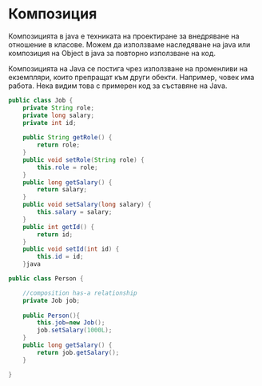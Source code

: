 # Композиция

Композицията в java е техниката на проектиране за внедряване на отношение в класове. Можем да използваме наследяване на java или композиция на Object в java за повторно използване на код.

Композицията на Java се постига чрез използване на променливи на екземпляри, които препращат към други обекти. Например, човек има работа. Нека видим това с примерен код за съставяне на Java.

```java
public class Job {
    private String role;
    private long salary;
    private int id;
        
    public String getRole() {
        return role;
    }
    public void setRole(String role) {
        this.role = role;
    }
    public long getSalary() {
        return salary;
    }
    public void setSalary(long salary) {
        this.salary = salary;
    }
    public int getId() {
        return id;
    }
    public void setId(int id) {
        this.id = id;
    }java
```

```java
public class Person {

    //composition has-a relationship
    private Job job;
   
    public Person(){
        this.job=new Job();
        job.setSalary(1000L);
    }
    public long getSalary() {
        return job.getSalary();
    }

}
```
